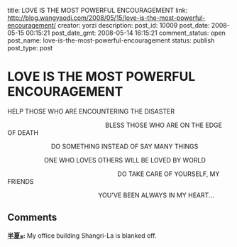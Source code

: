 title: LOVE IS THE MOST POWERFUL ENCOURAGEMENT
link: http://blog.wangyaodi.com/2008/05/15/love-is-the-most-powerful-encouragement/
creator: yorzi
description: 
post_id: 10009
post_date: 2008-05-15 00:15:21
post_date_gmt: 2008-05-14 16:15:21
comment_status: open
post_name: love-is-the-most-powerful-encouragement
status: publish
post_type: post

# LOVE IS THE MOST POWERFUL ENCOURAGEMENT

HELP THOSE WHO ARE ENCOUNTERING THE DISASTER

                                                        BLESS THOSE WHO ARE ON THE EDGE OF DEATH

                         DO SOMETHING INSTEAD OF SAY MANY THINGS

                     ONE WHO LOVES OTHERS WILL BE LOVED BY WORLD

                                                               DO TAKE CARE OF YOURSELF, MY FRIENDS

                                                    YOU'VE BEEN ALWAYS IN MY HEART...

## Comments

**[半夏๑](#27 "2008-05-15 13:49:51"):** My office building Shangri-La is blanked off.

